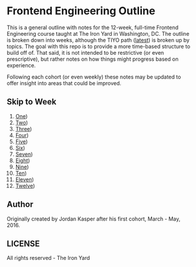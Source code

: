 # Frontend Engineering Outline

This is a general outline with notes for the 12-week, full-time Frontend Engineering course taught at The Iron Yard in Washington, DC. The outline is broken down into weeks, although the TIYO path ([latest](https://online.theironyard.com/admin/paths/295)) is broken up by topics. The goal with this repo is to provide a more time-based structure to build off of. That said, it is not intended to be restrictive (or even prescriptive), but rather notes on how things might progress based on experience.

Following each cohort (or even weekly) these notes may be updated to offer insight into areas that could be improved.

## Skip to Week

1. [One](week-01.md))
1. [Two](week-02.md))
1. [Three](week-03.md))
1. [Four](week-04.md))
1. [Five](week-05.md))
1. [Six](week-06.md))
1. [Seven](week-07.md))
1. [Eight](week-08.md))
1. [Nine](week-09.md))
1. [Ten](week-10.md))
1. [Eleven](week-11.md))
1. [Twelve](week-12.md))

## Author

Originally created by Jordan Kasper after his first cohort, March - May, 2016.

## LICENSE

All rights reserved  - The Iron Yard
